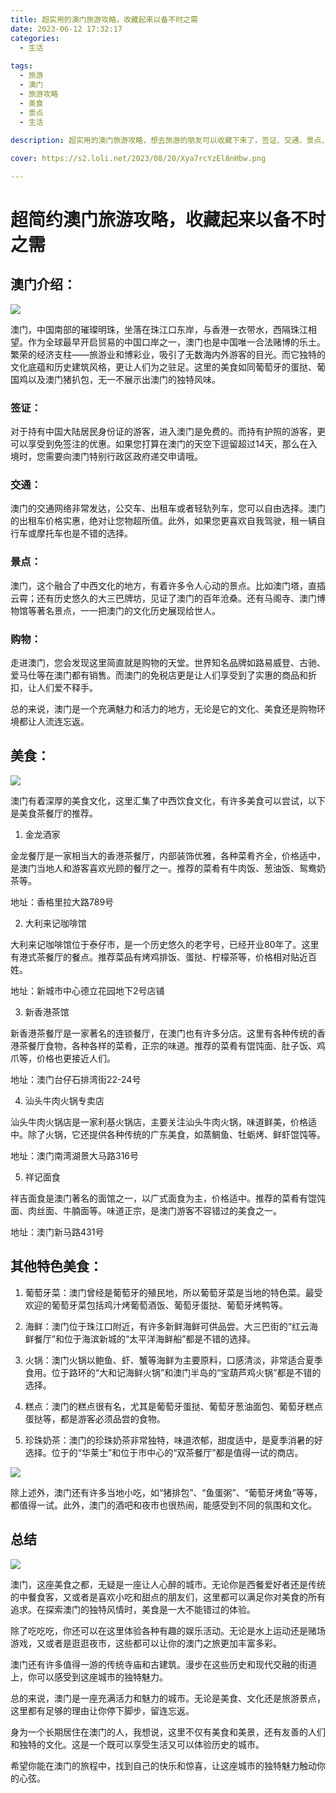 ```yaml
---
title: 超实用的澳门旅游攻略，收藏起来以备不时之需
date: 2023-06-12 17:32:17
categories:
  - 生活
    
tags:
  - 旅游
  - 澳门
  - 旅游攻略
  - 美食
  - 景点
  - 生活
  
description: 超实用的澳门旅游攻略，想去旅游的朋友可以收藏下来了，签证、交通、景点、购物、美食，一网打尽！

cover: https://s2.loli.net/2023/08/20/Xya7rcYzEl8nHbw.png

---
```


# 超简约澳门旅游攻略，收藏起来以备不时之需

## 澳门介绍：

![](https://s2.loli.net/2023/08/20/Xya7rcYzEl8nHbw.png)

澳门，中国南部的璀璨明珠，坐落在珠江口东岸，与香港一衣带水，西隔珠江相望。作为全球最早开启贸易的中国口岸之一，澳门也是中国唯一合法赌博的乐土。繁荣的经济支柱——旅游业和博彩业，吸引了无数海内外游客的目光。而它独特的文化底蕴和历史建筑风格，更让人们为之驻足。这里的美食如同葡萄牙的蛋挞、葡国鸡以及澳门猪扒包，无一不展示出澳门的独特风味。

### 签证：

对于持有中国大陆居民身份证的游客，进入澳门是免费的。而持有护照的游客，更可以享受到免签注的优惠。如果您打算在澳门的天空下逗留超过14天，那么在入境时，您需要向澳门特别行政区政府递交申请哦。

### 交通：

澳门的交通网络非常发达，公交车、出租车或者轻轨列车，您可以自由选择。澳门的出租车价格实惠，绝对让您物超所值。此外，如果您更喜欢自我驾驶，租一辆自行车或摩托车也是不错的选择。

### 景点：

澳门，这个融合了中西文化的地方，有着许多令人心动的景点。比如澳门塔，直插云霄；还有历史悠久的大三巴牌坊，见证了澳门的百年沧桑。还有马阁寺、澳门博物馆等著名景点，一一把澳门的文化历史展现给世人。

### 购物：

走进澳门，您会发现这里简直就是购物的天堂。世界知名品牌如路易威登、古驰、爱马仕等在澳门都有销售。而澳门的免税店更是让人们享受到了实惠的商品和折扣，让人们爱不释手。

总的来说，澳门是一个充满魅力和活力的地方，无论是它的文化、美食还是购物环境都让人流连忘返。

## 美食：

![](https://s2.loli.net/2023/08/20/u2H4nLomvcsdZN1.png)

澳门有着深厚的美食文化，这里汇集了中西饮食文化，有许多美食可以尝试，以下是美食茶餐厅的推荐。

1. 金龙酒家

金龙餐厅是一家相当大的香港茶餐厅，内部装饰优雅，各种菜肴齐全，价格适中，是澳门当地人和游客喜欢光顾的餐厅之一。推荐的菜肴有牛肉饭、葱油饭、鸳鸯奶茶等。

地址：香格里拉大路789号

2. 大利来记咖啡馆

大利来记咖啡馆位于泰仔市，是一个历史悠久的老字号，已经开业80年了。这里有港式茶餐厅的餐点。推荐菜品有烤鸡排饭、蛋挞、柠檬茶等，价格相对贴近百姓。

地址：新城市中心德立花园地下2号店铺

3. 新香港茶馆

新香港茶餐厅是一家著名的连锁餐厅，在澳门也有许多分店。这里有各种传统的香港茶餐厅食物，各种各样的菜肴，正宗的味道。推荐的菜肴有馄饨面、肚子饭、鸡爪等，价格也更接近人们。

地址：澳门台仔石排湾街22-24号

4. 汕头牛肉火锅专卖店

汕头牛肉火锅店是一家利基火锅店，主要关注汕头牛肉火锅，味道鲜美，价格适中。除了火锅，它还提供各种传统的广东美食，如蒸鲷鱼、牡蛎烤、鲜虾馄饨等。

地址：澳门南湾湖景大马路316号

5.	祥记面食 

祥吉面食是澳门著名的面馆之一，以广式面食为主，价格适中。推荐的菜肴有馄饨面、肉丝面、牛腩面等。味道正宗，是澳门游客不容错过的美食之一。

地址：澳门新马路431号

## 其他特色美食：

1.	葡萄牙菜：澳门曾经是葡萄牙的殖民地，所以葡萄牙菜是当地的特色菜。最受欢迎的葡萄牙菜包括鸡汁烤葡萄酒饭、葡萄牙蛋挞、葡萄牙烤鸭等。

2.	海鲜：澳门位于珠江口附近，有许多新鲜海鲜可供品尝。大三巴街的“红云海鲜餐厅”和位于海滨新城的“太平洋海鲜船”都是不错的选择。

3.	火锅：澳门火锅以鲍鱼、虾、蟹等海鲜为主要原料，口感清淡，非常适合夏季食用。位于路环的“大和记海鲜火锅”和澳门半岛的“宝葫芦鸡火锅”都是不错的选择。

4.	糕点：澳门的糕点很有名，尤其是葡萄牙蛋挞、葡萄牙葱油面包、葡萄牙糕点蛋挞等，都是游客必须品尝的食物。

5.	珍珠奶茶：澳门的珍珠奶茶非常独特，味道浓郁，甜度适中，是夏季消暑的好选择。位于的“华莱士”和位于市中心的“双茶餐厅”都是值得一试的商店。

![](https://s2.loli.net/2023/08/20/5a7U6khLeYlQVIj.png)

除上述外，澳门还有许多当地小吃，如“猪排包”、“鱼蛋粥”、“葡萄牙烤鱼”等等，都值得一试。此外，澳门的酒吧和夜市也很热闹，能感受到不同的氛围和文化。

## 总结

![](https://s2.loli.net/2023/08/20/lfqnV3yABEbt7O4.png)

澳门，这座美食之都，无疑是一座让人心醉的城市。无论你是西餐爱好者还是传统的中餐食客，又或者是喜欢小吃和甜点的朋友们，这里都可以满足你对美食的所有追求。在探索澳门的独特风情时，美食是一大不能错过的体验。

除了吃吃吃，你还可以在这里体验各种有趣的娱乐活动。无论是水上运动还是赌场游戏，又或者是逛逛夜市，这些都可以让你的澳门之旅更加丰富多彩。

澳门还有许多值得一游的传统寺庙和古建筑。漫步在这些历史和现代交融的街道上，你可以感受到这座城市的独特魅力。

总的来说，澳门是一座充满活力和魅力的城市。无论是美食、文化还是旅游景点，这里都有足够的理由让你停下脚步，留连忘返。

身为一个长期居住在澳门的人，我想说，这里不仅有美食和美景，还有友善的人们和独特的文化。这是一个既可以享受生活又可以体验历史的城市。

希望你能在澳门的旅程中，找到自己的快乐和惊喜，让这座城市的独特魅力触动你的心弦。






